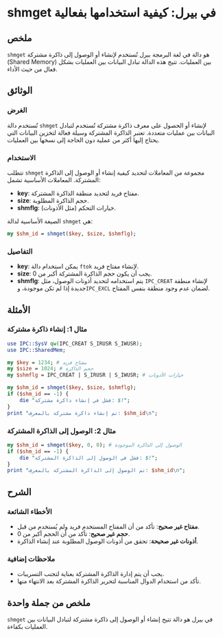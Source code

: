 <!--
Meta Description: # shmget في بيرل: كيفية استخدامها بفعالية ## ملخص `shmget` هو دالة في لغة البرمجة بيرل تُستخدم لإنشاء أو الوصول إلى ذاكرة مشتركة (Shared Memory) بين ا...
Meta Keywords: الذاكرة, shmget, الوصول, المشتركة, إلى
-->

# shmget في بيرل: كيفية استخدامها بفعالية

## ملخص
`shmget` هو دالة في لغة البرمجة بيرل تُستخدم لإنشاء أو الوصول إلى ذاكرة مشتركة (Shared Memory) بين العمليات. تتيح هذه الدالة تبادل البيانات بين العمليات بشكل فعال من حيث الأداء.

## الوثائق
### الغرض
تُستخدم دالة `shmget` لإنشاء أو الحصول على معرف ذاكرة مشتركة تُستخدم لتبادل البيانات بين عمليات متعددة. تعتبر الذاكرة المشتركة وسيلة فعالة لتخزين البيانات التي يحتاج إليها أكثر من عملية دون الحاجة إلى نسخها بين العمليات.

### الاستخدام
تتطلب `shmget` مجموعة من المعاملات لتحديد كيفية إنشاء أو الوصول إلى الذاكرة المشتركة. المعاملات الأساسية تشمل:
- **key**: مفتاح فريد لتحديد منطقة الذاكرة المشتركة.
- **size**: حجم الذاكرة المطلوبة.
- **shmflg**: خيارات التحكم (مثل الأذونات).

الصيغة الأساسية لدالة `shmget` هي:
```perl
my $shm_id = shmget($key, $size, $shmflg);
```

### التفاصيل
- **key**: يمكن استخدام دالة `ftok` لإنشاء مفتاح فريد.
- **size**: يجب أن يكون حجم الذاكرة المشتركة أكبر من 0.
- **shmflg**: يتم استخدامه لتحديد أذونات الوصول، مثل `IPC_CREAT` لإنشاء منطقة جديدة إذا لم تكن موجودة، و`IPC_EXCL` لضمان عدم وجود منطقة بنفس المفتاح.

## الأمثلة
### مثال 1: إنشاء ذاكرة مشتركة
```perl
use IPC::SysV qw(IPC_CREAT S_IRUSR S_IWUSR);
use IPC::SharedMem;

my $key = 1234; # مفتاح فريد
my $size = 1024; # حجم الذاكرة
my $shmflg = IPC_CREAT | S_IRUSR | S_IWUSR; # خيارات الأذونات

my $shm_id = shmget($key, $size, $shmflg);
if ($shm_id == -1) {
    die "فشل في إنشاء ذاكرة مشتركة: $!";
}
print "تم إنشاء ذاكرة مشتركة بالمعرف: $shm_id\n";
```

### مثال 2: الوصول إلى الذاكرة المشتركة
```perl
my $shm_id = shmget($key, 0, 0); # الوصول إلى الذاكرة الموجودة
if ($shm_id == -1) {
    die "فشل في الوصول إلى الذاكرة المشتركة: $!";
}
print "تم الوصول إلى الذاكرة المشتركة بالمعرف: $shm_id\n";
```

## الشرح
### الأخطاء الشائعة
- **مفتاح غير صحيح**: تأكد من أن المفتاح المستخدم فريد ولم يُستخدم من قبل.
- **حجم غير صحيح**: تأكد من أن الحجم أكبر من 0.
- **أذونات غير صحيحة**: تحقق من أذونات الوصول المطلوبة عند إنشاء الذاكرة.

### ملاحظات إضافية
- يجب أن يتم إدارة الذاكرة المشتركة بعناية لتجنب التسريبات.
- تأكد من استخدام الدوال المناسبة لتحرير الذاكرة المشتركة بعد الانتهاء منها.

## ملخص من جملة واحدة
`shmget` في بيرل هو دالة تتيح إنشاء أو الوصول إلى ذاكرة مشتركة لتبادل البيانات بين العمليات بكفاءة.